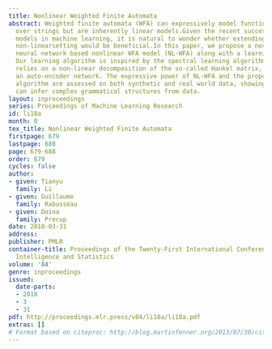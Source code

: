 ```yaml
---
title: Nonlinear Weighted Finite Automata
abstract: Weighted finite automata (WFA) can expressively model functions defined
  over strings but are inherently linear models.Given the recent successes of non-linear
  models in machine learning, it is natural to wonder whether extending WFA to the
  non-linearsetting would be beneficial.In this paper, we propose a novel model of
  neural network based nonlinear WFA model (NL-WFA) along with a learning algorithm.
  Our learning algorithm is inspired by the spectral learning algorithm for WFA and
  relies on a non-linear decomposition of the so-called Hankel matrix, by means of
  an auto-encoder network. The expressive power of NL-WFA and the proposed learning
  algorithm are assessed on both synthetic and real world data, showing that NL-WFA
  can infer complex grammatical structures from data.
layout: inproceedings
series: Proceedings of Machine Learning Research
id: li18a
month: 0
tex_title: Nonlinear Weighted Finite Automata
firstpage: 679
lastpage: 688
page: 679-688
order: 679
cycles: false
author:
- given: Tianyu
  family: Li
- given: Guillaume
  family: Rabusseau
- given: Doina
  family: Precup
date: 2018-03-31
address: 
publisher: PMLR
container-title: Proceedings of the Twenty-First International Conference on Artificial
  Intelligence and Statistics
volume: '84'
genre: inproceedings
issued:
  date-parts:
  - 2018
  - 3
  - 31
pdf: http://proceedings.mlr.press/v84/li18a/li18a.pdf
extras: []
# Format based on citeproc: http://blog.martinfenner.org/2013/07/30/citeproc-yaml-for-bibliographies/
---
```

